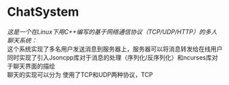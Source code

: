 # ChatSystem
  *这是一个在Linux下用C++编写的基于网络通信协议（TCP/UDP/HTTP）的多人聊天系统：*  
  这个系统实现了多名用户发送消息到服务器上，服务器可以将消息转发给在线用户   
  同时实现了引入Jsoncpp库对于消息的处理（序列化/反序列化）和ncurses库对于聊天界面的描绘  
   聊天的实现可以分为
  使用了TCP和UDP两种协议，TCP
  
